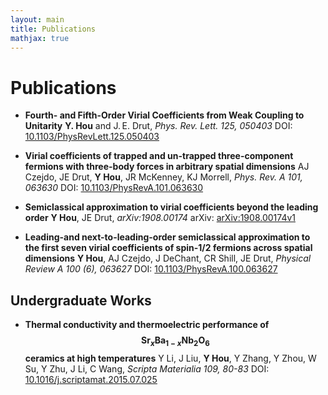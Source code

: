 ```yaml
---
layout: main
title: Publications
mathjax: true
---
```


# Publications

- **Fourth- and Fifth-Order Virial Coefficients from Weak Coupling to Unitarity**
  **Y. Hou** and J. E. Drut, *Phys. Rev. Lett. 125, 050403*
  DOI: [10.1103/PhysRevLett.125.050403](https://doi.org/10.1103/PhysRevLett.125.050403)

- **Virial coefficients of trapped and un-trapped three-component fermions with three-body forces in arbitrary spatial dimensions**
  AJ Czejdo, JE Drut, **Y Hou**, JR McKenney, KJ Morrell, *Phys. Rev. A 101, 063630*
  DOI: [10.1103/PhysRevA.101.063630](https://doi.org/10.1103/PhysRevA.101.063630)

- **Semiclassical approximation to virial coefficients beyond the leading order**
  **Y Hou**, JE Drut, *arXiv:1908.00174*
  arXiv: [arXiv:1908.00174v1](http://arxiv.org/abs/1908.00174v1)

- **Leading-and next-to-leading-order semiclassical approximation to the first seven virial coefficients of spin-1/2 fermions across spatial dimensions**
  **Y Hou**, AJ Czejdo, J DeChant, CR Shill, JE Drut,   *Physical Review A 100 (6), 063627*
  DOI: [10.1103/PhysRevA.100.063627](https://doi.org/10.1103/PhysRevA.100.063627)

## Undergraduate Works

- **Thermal conductivity and thermoelectric performance of $$\mathrm{Sr}_x\mathrm{Ba}_{1-x}\mathrm{Nb}_2\mathrm{O}_6$$ ceramics at high temperatures**
  Y Li, J Liu, **Y Hou**, Y Zhang, Y Zhou, W Su, Y Zhu, J Li, C Wang, *Scripta Materialia 109, 80-83*
  DOI: [10.1016/j.scriptamat.2015.07.025](https://doi.org/10.1016/j.scriptamat.2015.07.025)
